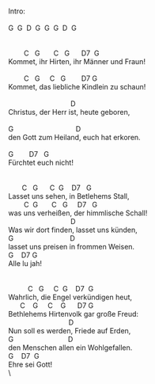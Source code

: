 \
Intro:\
\
G&nbsp;&nbsp;G&nbsp;&nbsp;D&nbsp;&nbsp;G&nbsp;&nbsp;G&nbsp;&nbsp;G&nbsp;&nbsp;D&nbsp;&nbsp;G\
\
\
&nbsp;&nbsp;&nbsp;&nbsp;&nbsp;&nbsp;&nbsp;&nbsp;C&nbsp;&nbsp;&nbsp;G&nbsp;&nbsp;&nbsp;&nbsp;&nbsp;&nbsp;&nbsp;C&nbsp;&nbsp;&nbsp;G&nbsp;&nbsp;&nbsp;&nbsp;&nbsp;&nbsp;D7&nbsp;&nbsp;G\
Kommet,&nbsp;ihr&nbsp;Hirten,&nbsp;ihr&nbsp;Männer&nbsp;und&nbsp;Fraun!\
\
&nbsp;&nbsp;&nbsp;&nbsp;&nbsp;&nbsp;&nbsp;&nbsp;C&nbsp;&nbsp;&nbsp;G&nbsp;&nbsp;&nbsp;&nbsp;&nbsp;C&nbsp;&nbsp;&nbsp;G&nbsp;&nbsp;&nbsp;&nbsp;&nbsp;&nbsp;&nbsp;&nbsp;D7&nbsp;G\
Kommet,&nbsp;das&nbsp;liebliche&nbsp;Kindlein&nbsp;zu&nbsp;schaun!\
\
&nbsp;&nbsp;&nbsp;&nbsp;&nbsp;&nbsp;&nbsp;&nbsp;&nbsp;&nbsp;&nbsp;&nbsp;&nbsp;&nbsp;&nbsp;&nbsp;&nbsp;&nbsp;&nbsp;&nbsp;&nbsp;&nbsp;&nbsp;&nbsp;&nbsp;&nbsp;&nbsp;&nbsp;&nbsp;&nbsp;&nbsp;&nbsp;D\
Christus,&nbsp;der&nbsp;Herr&nbsp;ist,&nbsp;heute&nbsp;geboren,\
\
G&nbsp;&nbsp;&nbsp;&nbsp;&nbsp;&nbsp;&nbsp;&nbsp;&nbsp;&nbsp;&nbsp;&nbsp;&nbsp;&nbsp;&nbsp;&nbsp;&nbsp;&nbsp;&nbsp;&nbsp;&nbsp;&nbsp;&nbsp;&nbsp;&nbsp;&nbsp;&nbsp;&nbsp;&nbsp;&nbsp;&nbsp;&nbsp;D\
den&nbsp;Gott&nbsp;zum&nbsp;Heiland,&nbsp;euch&nbsp;hat&nbsp;erkoren.\
\
G&nbsp;&nbsp;&nbsp;&nbsp;&nbsp;&nbsp;&nbsp;&nbsp;D7&nbsp;&nbsp;&nbsp;G\
Fürchtet&nbsp;euch&nbsp;nicht!\
\
\
&nbsp;&nbsp;&nbsp;&nbsp;&nbsp;&nbsp;&nbsp;C&nbsp;&nbsp;&nbsp;G&nbsp;&nbsp;&nbsp;&nbsp;&nbsp;&nbsp;C&nbsp;&nbsp;G&nbsp;&nbsp;&nbsp;&nbsp;D7&nbsp;&nbsp;&nbsp;G\
Lasset&nbsp;uns&nbsp;sehen,&nbsp;in&nbsp;Betlehems&nbsp;Stall,\
&nbsp;&nbsp;&nbsp;&nbsp;&nbsp;&nbsp;&nbsp;&nbsp;C&nbsp;&nbsp;G&nbsp;&nbsp;&nbsp;&nbsp;&nbsp;&nbsp;&nbsp;C&nbsp;&nbsp;&nbsp;G&nbsp;&nbsp;&nbsp;&nbsp;&nbsp;D7&nbsp;&nbsp;&nbsp;G\
was&nbsp;uns&nbsp;verheißen,&nbsp;der&nbsp;himmlische&nbsp;Schall!\
&nbsp;&nbsp;&nbsp;&nbsp;&nbsp;&nbsp;&nbsp;&nbsp;&nbsp;&nbsp;&nbsp;&nbsp;&nbsp;&nbsp;&nbsp;&nbsp;&nbsp;&nbsp;&nbsp;&nbsp;&nbsp;&nbsp;&nbsp;&nbsp;&nbsp;&nbsp;&nbsp;&nbsp;&nbsp;&nbsp;&nbsp;&nbsp;D\
Was&nbsp;wir&nbsp;dort&nbsp;finden,&nbsp;lasset&nbsp;uns&nbsp;künden,\
G&nbsp;&nbsp;&nbsp;&nbsp;&nbsp;&nbsp;&nbsp;&nbsp;&nbsp;&nbsp;&nbsp;&nbsp;&nbsp;&nbsp;&nbsp;&nbsp;&nbsp;&nbsp;&nbsp;&nbsp;&nbsp;&nbsp;&nbsp;&nbsp;&nbsp;&nbsp;&nbsp;&nbsp;&nbsp;D\
lasset&nbsp;uns&nbsp;preisen&nbsp;in&nbsp;frommen&nbsp;Weisen.\
G&nbsp;&nbsp;&nbsp;&nbsp;D7&nbsp;G\
Alle&nbsp;lu&nbsp;jah!\
\
\
&nbsp;&nbsp;&nbsp;&nbsp;&nbsp;&nbsp;&nbsp;&nbsp;&nbsp;&nbsp;C&nbsp;&nbsp;&nbsp;G&nbsp;&nbsp;&nbsp;&nbsp;&nbsp;C&nbsp;&nbsp;G&nbsp;&nbsp;&nbsp;&nbsp;D7&nbsp;&nbsp;G\
Wahrlich,&nbsp;die&nbsp;Engel&nbsp;verkündigen&nbsp;heut,\
&nbsp;&nbsp;&nbsp;&nbsp;&nbsp;&nbsp;C&nbsp;&nbsp;&nbsp;&nbsp;G&nbsp;&nbsp;&nbsp;&nbsp;&nbsp;C&nbsp;&nbsp;&nbsp;&nbsp;G&nbsp;&nbsp;&nbsp;&nbsp;&nbsp;&nbsp;D7&nbsp;G\
Bethlehems&nbsp;Hirtenvolk&nbsp;gar&nbsp;große&nbsp;Freud:\
&nbsp;&nbsp;&nbsp;&nbsp;&nbsp;&nbsp;&nbsp;&nbsp;&nbsp;&nbsp;&nbsp;&nbsp;&nbsp;&nbsp;&nbsp;&nbsp;&nbsp;&nbsp;&nbsp;&nbsp;&nbsp;&nbsp;&nbsp;&nbsp;&nbsp;&nbsp;&nbsp;&nbsp;&nbsp;&nbsp;&nbsp;D\
Nun&nbsp;soll&nbsp;es&nbsp;werden,&nbsp;Friede&nbsp;auf&nbsp;Erden,\
G&nbsp;&nbsp;&nbsp;&nbsp;&nbsp;&nbsp;&nbsp;&nbsp;&nbsp;&nbsp;&nbsp;&nbsp;&nbsp;&nbsp;&nbsp;&nbsp;&nbsp;&nbsp;&nbsp;&nbsp;&nbsp;&nbsp;&nbsp;&nbsp;&nbsp;&nbsp;&nbsp;&nbsp;D\
den&nbsp;Menschen&nbsp;allen&nbsp;ein&nbsp;Wohlgefallen.\
G&nbsp;&nbsp;&nbsp;&nbsp;D7&nbsp;&nbsp;G\
Ehre&nbsp;sei&nbsp;Gott!\
\
